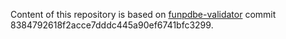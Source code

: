 Content of this repository is based on 
[funpdbe-validator](https://gitlab.ebi.ac.uk/pdbe-kb/funpdbe/funpdbe-validator) 
commit 8384792618f2acce7dddc445a90ef6741bfc3299.